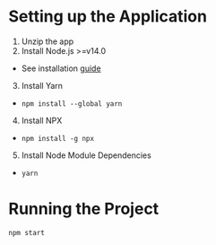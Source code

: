 
# Setting up the Application

1. Unzip the app
2. Install Node.js >=v14.0 
- See installation [guide](https://nodejs.org/en/download/)
3. Install Yarn 
- `npm install --global yarn`
4. Install NPX
- `npm install -g npx`
5. Install Node Module Dependencies
- `yarn`


# Running the Project
`npm start` 
 
 
